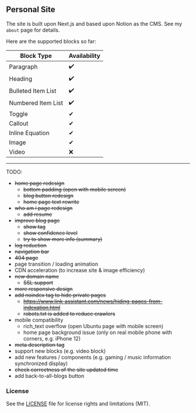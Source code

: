 ## Personal Site

The site is built upon Next.js and based upon Notion as the CMS. See my `about` page for details.

Here are the supported blocks so far:

| Block Type         | Availability |
|--------------------|--------------|
| Paragraph          | ✔️           |
| Heading            | ✔️           |
| Bulleted Item List | ✔️           |
| Numbered Item List | ✔️           |
| Toggle             | ✔            |
| Callout            | ✔            |
| Inline Equation    | ✔            |
| Image              | ✔            |
| Video              | ❌            |

---
TODO:
* ~~home page redesign~~
  * ~~bottom padding (open with mobile screen)~~
  * ~~blog button redesign~~
  * ~~home page text rewrite~~
* ~~who am i page redesign~~
  * ~~add resume~~
* ~~improve blog page~~
  * ~~show tag~~
  * ~~show confidence level~~
  * ~~try to show more info (summary)~~
* ~~log reduction~~
* ~~navigation bar~~
* ~~404 page~~
* page transition / loading animation
* CDN acceleration (to increase site & image efficiency)
* ~~new domain name~~
  * ~~SSL support~~
* ~~more responsive design~~
* ~~add noindex tag to hide private pages~~
  * ~~https://www.link-assistant.com/news/hiding-pages-from-indexation.html~~
  * ~~robots.txt is added to reduce crawlers~~
* mobile compatibility
  * rich_text overflow (open Ubuntu page with mobile screen)
  * home page background issue (only on real mobile phone with corners, e.g. iPhone 12)
* ~~meta description tag~~
* support new blocks (e.g. video block)
* add new features / components (e.g. gaming / music information synchronized display)
* ~~check correctness of the site updated time~~
* add back-to-all-blogs button

### License
See the [LICENSE](LICENSE.md) file for license rights and limitations (MIT).